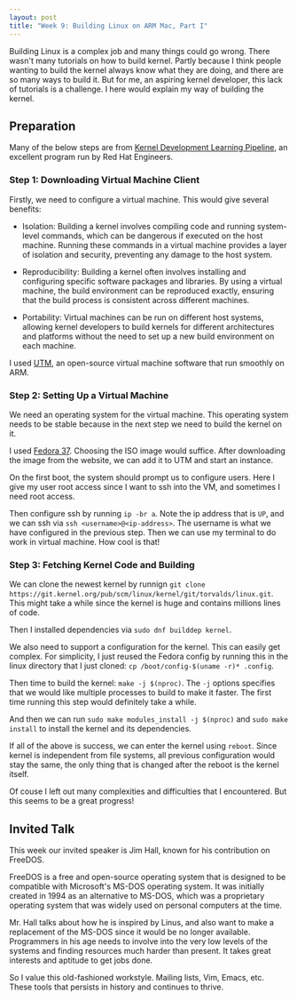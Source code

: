 ```yaml
---
layout: post
title: "Week 9: Building Linux on ARM Mac, Part I"
---
```


Building Linux is a complex job and many things could go wrong. There wasn't
many tutorials on how to build kernel. Partly because I think people wanting to
build the kernel always know what they are doing, and there are so many ways to
build it. But for me, an aspiring kernel developer, this lack of tutorials is a
challenge. I here would explain my way of building the kernel.

<!--more-->

## Preparation

Many of the below steps are from [Kernel Development Learning Pipeline](https://kdlp.underground.software/), an excellent program run by Red Hat Engineers. 

### Step 1: Downloading Virtual Machine Client

Firstly, we need to configure a virtual machine. This would give several
benefits:

- Isolation: Building a kernel involves compiling code and running system-level
  commands, which can be dangerous if executed on the host machine. Running
  these commands in a virtual machine provides a layer of isolation and
  security, preventing any damage to the host system.

- Reproducibility: Building a kernel often involves installing and configuring
  specific software packages and libraries. By using a virtual machine, the
  build environment can be reproduced exactly, ensuring that the build process
  is consistent across different machines.

- Portability: Virtual machines can be run on different host systems, allowing
  kernel developers to build kernels for different architectures and platforms
  without the need to set up a new build environment on each machine.

I used [UTM](https://mac.getutm.app/), an open-source virtual machine software
that run smoothly on ARM. 

### Step 2: Setting Up a Virtual Machine

We need an operating system for the virtual machine. This operating system needs
to be stable because in the next step we need to build the kernel on it. 

I used [Fedora 37](https://getfedora.org/en/server/download/). Choosing the ISO
image would suffice. After downloading the image from the website, we can add it
to UTM and start an instance. 

On the first boot, the system should prompt us to configure users. Here I give
my user root access since I want to ssh into the VM, and sometimes I need root
access. 

Then configure ssh by running `ip -br a`. Note the ip address that is `UP`, and
we can ssh via `ssh <username>@<ip-address>`. The username is what we have
configured in the previous step. Then we can use my terminal to do work in
virtual machine. How cool is that!

### Step 3: Fetching Kernel Code and Building

We can clone the newest kernel by runnign `git clone
https://git.kernel.org/pub/scm/linux/kernel/git/torvalds/linux.git`. This might
take a while since the kernel is huge and contains millions lines of code. 

Then I installed dependencies via `sudo dnf builddep kernel`. 

We also need to support a configuration for the kernel. This can easily get
complex. For simplicity, I just reused the Fedora config by running this in the
linux directory that I just cloned: `cp /boot/config-$(uname -r)* .config`. 

Then time to build the kernel: `make -j $(nproc)`. The `-j` options specifies
that we would like multiple processes to build to make it faster. The first time
running this step would definitely take a while. 

And then we can run `sudo make modules_install -j $(nproc)` and `sudo make
install` to install the kernel and its dependencies. 

If all of the above is success, we can enter the kernel using `reboot`. Since
kernel is independent from file systems, all previous configuration would stay
the same, the only thing that is changed after the reboot is the kernel itself. 

Of couse I left out many complexities and difficulties that I encountered. But
this seems to be a great progress!

## Invited Talk

This week our invited speaker is Jim Hall, known for his contribution on
FreeDOS. 

FreeDOS is a free and open-source operating system that is designed to be
compatible with Microsoft's MS-DOS operating system. It was initially created in
1994 as an alternative to MS-DOS, which was a proprietary operating system that
was widely used on personal computers at the time. 

Mr. Hall talks about how he is inspired by Linus, and also want to make a
replacement of the MS-DOS since it would be no longer available. Programmers in
his age needs to involve into the very low levels of the systems and finding
resources much harder than present. It takes great interests and aptitude to get
jobs done. 

So I value this old-fashioned workstyle. Mailing lists, Vim, Emacs, etc. These
tools that persists in history and continues to thrive. 